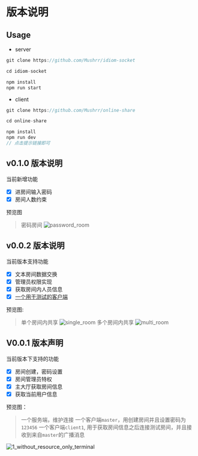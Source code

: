 # 版本说明

## Usage

- server

```javascript
git clone https://github.com/Mushrr/idiom-socket

cd idiom-socket

npm install
npm run start
```

- client

```javascript
git clone https://github.com/Mushrr/online-share

cd online-share

npm install
npm run dev
// 点击提示链接即可
```

## v0.1.0 版本说明

当前新增功能

- [X] 进房间输入密码
- [X] 房间人数约束

预览图
> 密码房间
![password_room](./screenshots/screen_shots_2.gif)

## v0.0.2 版本说明

当前版本支持功能

- [X] 文本房间数据交换
- [X] 管理员权限实现
- [X] 获取房间内人员信息
- [X] [一个用于测试的客户端](https://github.com/Mushrr/online-share)

预览图:
> 单个房间内共享
![single_room](./screenshots/single_room.gif)
> 多个房间内共享
![multi_room](./screenshots/multi_room.gif)

## V0.0.1 版本声明

当前版本下支持的功能

- [X] 房间创建，密码设置
- [X] 房间管理员特权
- [X] 主大厅获取房间信息
- [X] 获取当前用户信息

预览图：
> 一个服务端，维护连接
> 一个客户端`master`，用创建房间并且设置密码为 `123456`
> 一个客户端`client1`, 用于获取房间信息之后连接测试房间，并且接收到来自`master`的广播消息

![1_without_resource_only_terminal](./screenshots/v0.0.1_without_resource_only_terminal.gif)
